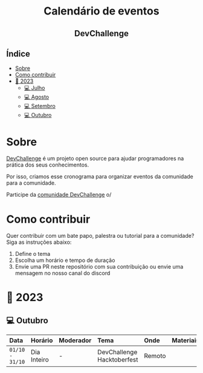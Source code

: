 <p align="center">
  <h1 align="center">Calendário de eventos</h1>
  <h2 align="center">DevChallenge</h2>
</p>

## Índice

* [Sobre](#sobre)  
* [Como contribuir](#como-contribuir)  
* [📅 2023](#📅-2021)
  * [💻 Julho](#💻-julho)
  * [💻 Agosto](#💻-agosto)
  * [💻 Setembro](#💻-setembro)
  * [💻 Outubro](#💻-outubro)

# Sobre

<a href="https://devchallenge.now.sh/"> DevChallenge</a> é um projeto open source para ajudar programadores na prática dos seus conhecimentos.

Por isso, criamos esse cronograma para organizar eventos da comunidade para a comunidade.

Participe da <a href="https://discord.gg/yvYXhGj">comunidade DevChallenge</a> o/

# Como contribuir

Quer contribuir com um bate papo, palestra ou tutorial para a comunidade? Siga as instruções abaixo:

1. Define o tema
2. Escolha um horário e tempo de duração
3. Envie uma PR neste repositório com sua contribuição ou envie uma mensagem no nosso canal do discord

# 📅 2023

## 💻 Outubro

 | Data | Horário | Moderador | Tema | Onde | Materiais |
| :-------- | :------- | :------- | :------- | :------- | :-------  |
| `01/10 - 31/10` | Dia Inteiro | - | DevChallenge Hacktoberfest | Remoto |
